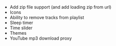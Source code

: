 - Add zip file support (and add loading zip from url)
- Icons
- Ability to remove tracks from playlist
- Sleep timer
- Time slider
- Themes
- YouTube mp3 download proxy